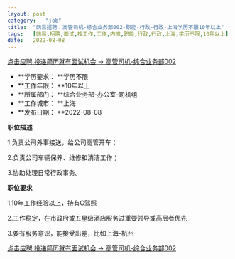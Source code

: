 ```yaml
---
layout:	post
category:	"job"
title:	"网易招聘：高管司机-综合业务部002-职能-行政-行政-上海学历不限10年以上"
tags:	[网易,招聘,面试,找工作,工作,内推,职能,行政,行政,上海,学历不限,10年以上]
date:	2022-08-08
---
```


[点击应聘 投递简历就有面试机会 ->  高管司机-综合业务部002](http://mobile.bole.netease.com/bole/boleDetail?id=39564&employeeId=346f03c3cda5f04c&key=all)



- **学历要求： **学历不限
- **工作年限： **10年以上
- **所属部门： **综合业务部-办公室-司机组
- **工作城市： **上海
- **发布日期： **2022-08-08



**职位描述**

1.负责公司外事接送，给公司高管开车；

2.负责公司车辆保养、维修和清洁工作；

3.协助处理日常行政事务。



**职位要求**

1.10年工作经验以上，持有C驾照

2.工作稳定，在市政府或五星级酒店服务过重要领导或高层者优先

3.要有服务意识，能接受出差，比如上海-杭州



[点击应聘 投递简历就有面试机会 ->  高管司机-综合业务部002](http://mobile.bole.netease.com/bole/boleDetail?id=39564&employeeId=346f03c3cda5f04c&key=all)